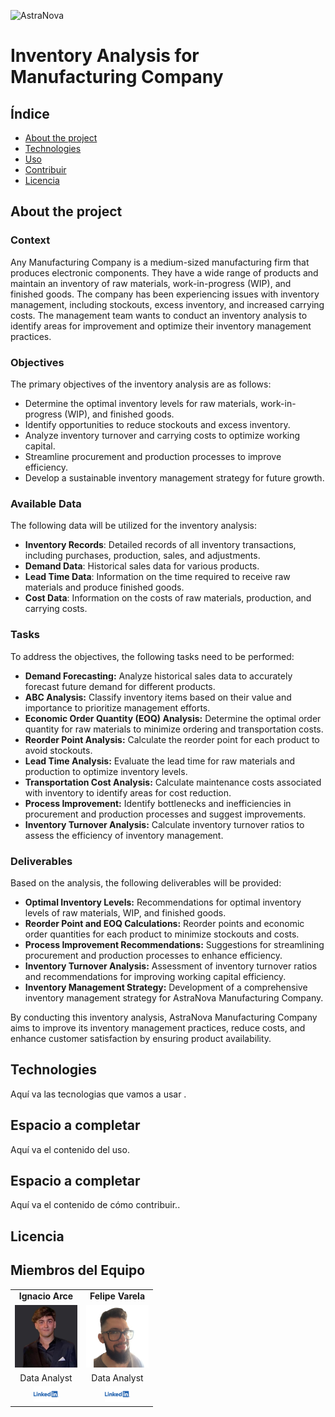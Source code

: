 
![AstraNova](https://github.com/user-attachments/assets/b02decf7-4211-48a5-8d2c-0d1da52b2ddd)

# Inventory Analysis for Manufacturing Company

## Índice

- [About the project](#About-the-project)
- [Technologies](#Technologies)
- [Uso](#uso)
- [Contribuir](#contribuir)
- [Licencia](#licencia)

## About the project
### Context 
Any Manufacturing Company is a medium-sized manufacturing firm that produces electronic components. They have a wide range of products and maintain an inventory of raw materials, work-in-progress (WIP), and finished goods. The company has been experiencing issues with inventory management, including stockouts, excess inventory, and increased carrying costs. The management team wants to conduct an inventory analysis to identify areas for improvement and optimize their inventory management practices.

### Objectives

The primary objectives of the inventory analysis are as follows:

- Determine the optimal inventory levels for raw materials, work-in-progress (WIP), and finished goods.
- Identify opportunities to reduce stockouts and excess inventory.
- Analyze inventory turnover and carrying costs to optimize working capital.
- Streamline procurement and production processes to improve efficiency.
- Develop a sustainable inventory management strategy for future growth.

### Available Data

The following data will be utilized for the inventory analysis:

- **Inventory Records**: Detailed records of all inventory transactions, including purchases, production, sales, and adjustments.
- **Demand Data**: Historical sales data for various products.
- **Lead Time Data**: Information on the time required to receive raw materials and produce finished goods.
- **Cost Data**: Information on the costs of raw materials, production, and carrying costs.

### Tasks

To address the objectives, the following tasks need to be performed:

- **Demand Forecasting:** Analyze historical sales data to accurately forecast future demand for different products.
- **ABC Analysis:** Classify inventory items based on their value and importance to prioritize management efforts.
- **Economic Order Quantity (EOQ) Analysis:** Determine the optimal order quantity for raw materials to minimize ordering and transportation costs.
- **Reorder Point Analysis:** Calculate the reorder point for each product to avoid stockouts.
- **Lead Time Analysis:** Evaluate the lead time for raw materials and production to optimize inventory levels.
- **Transportation Cost Analysis:** Calculate maintenance costs associated with inventory to identify areas for cost reduction.
- **Process Improvement:** Identify bottlenecks and inefficiencies in procurement and production processes and suggest improvements.
- **Inventory Turnover Analysis:** Calculate inventory turnover ratios to assess the efficiency of inventory management.

### Deliverables

Based on the analysis, the following deliverables will be provided:

- **Optimal Inventory Levels:** Recommendations for optimal inventory levels of raw materials, WIP, and finished goods.
- **Reorder Point and EOQ Calculations:** Reorder points and economic order quantities for each product to minimize stockouts and costs.
- **Process Improvement Recommendations:** Suggestions for streamlining procurement and production processes to enhance efficiency.
- **Inventory Turnover Analysis:** Assessment of inventory turnover ratios and recommendations for improving working capital efficiency.
- **Inventory Management Strategy:** Development of a comprehensive inventory management strategy for AstraNova Manufacturing Company.

By conducting this inventory analysis, AstraNova Manufacturing Company aims to improve its inventory management practices, reduce costs, and enhance customer satisfaction by ensuring product availability.


## Technologies
Aquí va las tecnologias que vamos a usar .

## Espacio a completar
Aquí va el contenido del uso.

## Espacio a completar
Aquí va el contenido de cómo contribuir..

## Licencia
## Miembros del Equipo

<table align="center">
  <tr>
    <td align="center"><b>Ignacio Arce</b></td>
    <td align="center"><b>Felipe Varela</b></td>
  </tr>
  <tr>
    <td align="center"><img src="/fotos/hero.png" alt="nacho" width="100"/></td>
    <td align="center"><img src="fotos/felipe.jpeg" alt="felipe" width="100"/></td>
  </tr>
  <tr>
    <td align="center">Data Analyst</td>
    <td align="center">Data Analyst</td>

  </tr>

  <tr>
    <td align="center"><a href="https://www.linkedin.com/in/arceignacio/"><img src="fotos/lkd.png" alt="LinkedIn" width="40"/></a></td>
    <td align="center"><a href="https://www.linkedin.com/in/felipe-varela-miranda/"><img src="fotos/lkd.png" alt="LinkedIn" width="40"/></a></td>

  </tr>
</table>
